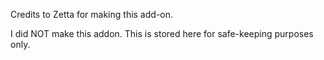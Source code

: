 Credits to Zetta for making this add-on.

I did NOT make this addon.
This is stored here for safe-keeping purposes only.
